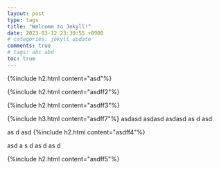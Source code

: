 ```yaml
---
layout: post
type: tags
title: "Welcome to Jekyll!"
date: 2023-03-12 23:30:55 +0900
# categories: jekyll update
comments: true
# tags: abc abd
toc: true
---
```




{%include h2.html content="asd"%}

{%include h2.html content="asdff2"%}

{%include h2.html content="asdff3"%}

{%include h3.html content="asdff7"%}
asdasd
asdasd
asdasd
as
d
asd

as
d
asd
{%include h2.html content="asdff4"%}

asd
a
s
d
as
d
as
d

{%include h2.html content="asdff5"%}
